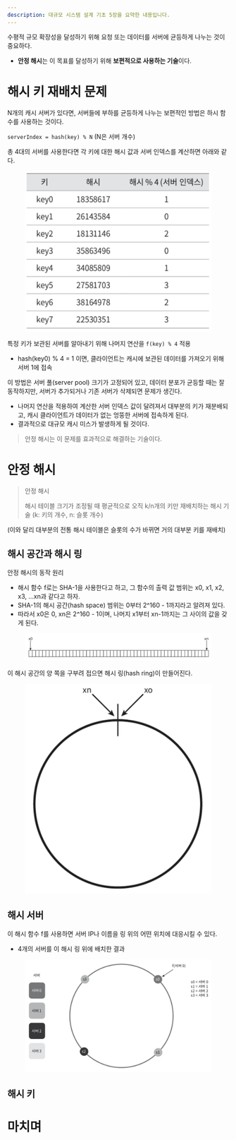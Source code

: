 ```yaml
---
description: 대규모 시스템 설계 기초 5장을 요약한 내용입니다.
---
```


수평적 규모 확장성을 달성하기 위해 요청 또는 데이터를 서버에 균등하게 나누는 것이 중요하다.
- **안정 해시**는 이 목표를 달성하기 위해 **보편적으로 사용하는 기술**이다.

# 해시 키 재배치 문제

N개의 캐시 서버가 있다면, 서버들에 부하를 균등하게 나누는 보편적인 방법은 하시 함수를 사용하는 것이다.

`serverIndex = hash(key) % N` (N은 서버 개수)

총 4대의 서버를 사용한다면 각 키에 대한 해시 값과 서버 인덱스를 계산하면 아래와 같다.

<figure><img src="../../.gitbook/assets/system-design-interview/5-1.png" alt=""><figcaption></figcaption></figure>

특정 키가 보관된 서버를 알아내기 위해 나머지 연산을 `f(key) % 4` 적용
- hash(key0) % 4 = 1 이면, 클라이언트는 캐시에 보관된 데이터를 가져오기 위해 서버 1에 접속

이 방법은 서버 풀(server pool) 크기가 고정되어 있고, 데이터 분포가 균등할 때는 잘 동작하지만, 서버가 추가되거나 기존 서버가 삭제되면 문제가 생긴다.
- 나머지 연산을 적용하여 계산한 서버 인덱스 값이 달려져서 대부분의 키가 재분배되고, 캐시 클라이언트가 데이터가 없는 엉뚱한 서버에 접속하게 된다.
- 결과적으로 대규모 캐시 미스가 발생하게 될 것이다.
  
> 안정 해시는 이 문제를 효과적으로 해결하는 기술이다.

# 안정 해시

> 안정 해시
>
> 해시 테이블 크기가 조정될 때 평균적으로 오직 k/n개의 키만 재배치하는 해시 기술 (k: 키의 개수, n: 슬롯 개수)

(이와 달리 대부분의 전통 해시 테이블은 슬롯의 수가 바뀌면 거의 대부분 키를 재배치)

## 해시 공간과 해시 링

안정 해시의 동작 원리
- 해시 함수 f로는 SHA-1을 사용한다고 하고, 그 함수의 출력 값 범위는 x0, x1, x2, x3, ...xn과 같다고 하자.
- SHA-1의 해시 공간(hash space) 범위는 0부터 2^160 - 1까지라고 알려져 있다.
- 따라서 x0은 0, xn은 2^160 - 1이며, 나머지 x1부터 xn-1까지는 그 사이의 값을 갖게 된다.

<figure><img src="../../.gitbook/assets/system-design-interview/5-3.png" alt=""><figcaption></figcaption></figure>

이 해시 공간의 양 쪽을 구부려 접으면 해시 링(hash ring)이 만들어진다.

<figure><img src="../../.gitbook/assets/system-design-interview/5-4.png" alt=""><figcaption></figcaption></figure>

## 해시 서버

이 해시 함수 f를 사용하면 서버 IP나 이름을 링 위의 어떤 위치에 대응시킬 수 있다.
- 4개의 서버를 이 해시 링 위에 배치한 결과

<figure><img src="../../.gitbook/assets/system-design-interview/5-5.png" alt=""><figcaption></figcaption></figure>

## 해시 키




# 마치며